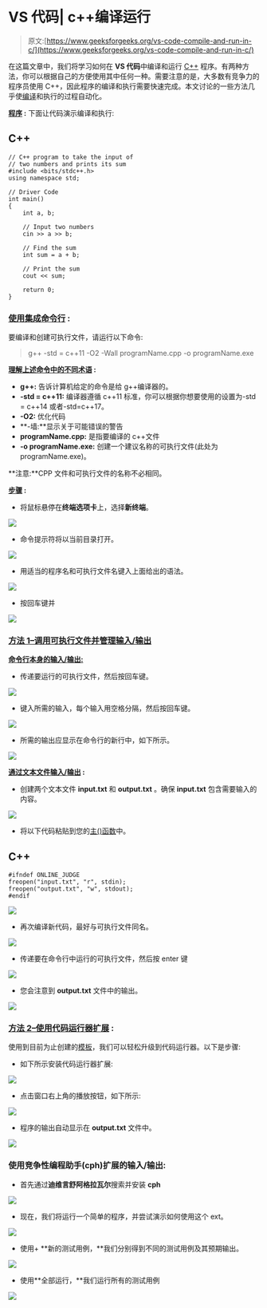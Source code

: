 # VS 代码| c++编译运行

> 原文:[https://www.geeksforgeeks.org/vs-code-compile-and-run-in-c/](https://www.geeksforgeeks.org/vs-code-compile-and-run-in-c/)

在这篇文章中，我们将学习如何在 **VS 代码**中编译和运行 [C++](https://www.geeksforgeeks.org/c-plus-plus/) 程序。有两种方法，你可以根据自己的方便使用其中任何一种。需要注意的是，大多数有竞争力的程序员使用 C++，因此程序的编译和执行需要快速完成。本文讨论的一些方法几乎使[编译](https://www.geeksforgeeks.org/compiling-a-c-program-behind-the-scenes/)和执行的过程自动化。

**<u>程序</u> :**
下面让代码演示编译和执行:

## C++

```
// C++ program to take the input of
// two numbers and prints its sum
#include <bits/stdc++.h>
using namespace std;

// Driver Code
int main()
{
    int a, b;

    // Input two numbers
    cin >> a >> b;

    // Find the sum
    int sum = a + b;

    // Print the sum
    cout << sum;

    return 0;
}
```

### **<u>使用集成命令行</u> :**

要编译和创建可执行文件，请运行以下命令:

> g++ -std = c++11 -O2 -Wall programName.cpp -o programName.exe

**<u>理解上述命令中的不同术语</u> :**

*   **g++:** 告诉计算机给定的命令是给 g++编译器的。
*   **-std = c++11:** 编译器遵循 c++11 标准，你可以根据你想要使用的设置为-std = c++14 或者-std=c++17。
*   **-O2:** 优化代码
*   **-墙:**显示关于可能错误的警告
*   **programName.cpp:** 是指要编译的 c++文件
*   **-o programName.exe:** 创建一个建议名称的可执行文件(此处为 programName.exe)。

**注意:**CPP 文件和可执行文件的名称不必相同。

**<u>步骤</u> :**

*   将鼠标悬停在**终端选项卡**上，选择**新终端**。

![](img/d99b6965b330e3e3f3a071f0650a3b14.png)

*   命令提示符将以当前目录打开。

![](img/09f5cd500e7f7de4f9364611b9459399.png)

*   用适当的程序名和可执行文件名键入上面给出的语法。

![](img/01b10cc3fa79c998abbc240d703eb5d1.png)

*   按回车键并

![](img/7d9f6f4c2f525dc4dc7d8edeb622e7ea.png)

### **<u>方法 1–调用可执行文件并管理输入/输出</u>**

**<u>命令行本身的输入/输出:</u>**

*   传递要运行的可执行文件，然后按回车键。

![](img/577bd12567a505c811723da7d8499235.png)

*   键入所需的输入，每个输入用空格分隔，然后按回车键。

![](img/45f20b443f7d5a0c5517faf1937e1a60.png)

*   所需的输出应显示在命令行的新行中，如下所示。

![](img/518de01fb90feaf2e22fb4d6e33d3bb8.png)

**<u>通过文本文件输入/输出</u> :**

*   创建两个文本文件 **input.txt** 和 **output.txt** 。确保 **input.txt** 包含需要输入的内容。

![](img/4dcb876c2b5550a66aa1dca37f087603.png)

*   将以下代码粘贴到您的[主()函数](https://www.geeksforgeeks.org/executing-main-in-c-behind-the-scene/)中。

## C++

```
#ifndef ONLINE_JUDGE
freopen("input.txt", "r", stdin);
freopen("output.txt", "w", stdout);
#endif
```

![](img/fce5321774f85b196a8d404607a983e5.png)

*   再次编译新代码，最好与可执行文件同名。

![](img/45ee70efc7a1d9ce3e649eeb6b0fb6f7.png)

*   传递要在命令行中运行的可执行文件，然后按 enter 键

![](img/b4ec2610c49a4bc8fb0c0ec2109ac42d.png)

*   您会注意到 **output.txt** 文件中的输出。

![](img/4170c791aa5368c50d78bca9e2c6d091.png)

### **<u>方法 2–使用代码运行器扩展</u> :**

使用到目前为止创建的[模板](https://www.geeksforgeeks.org/templates-cpp/)，我们可以轻松升级到代码运行器。以下是步骤:

*   如下所示安装代码运行器扩展:

![](img/4859a361275a7543d1948e39821abe3d.png)

*   点击窗口右上角的播放按钮，如下所示:

![](img/af3a359ffcfdfcd31f9ce81c7d852f33.png)

*   程序的输出自动显示在 **output.txt** 文件中。

![](img/5e5d366f7be6a49c71029ee0011a3231.png)

### 使用竞争性编程助手(cph)扩展的输入/输出:

*   首先通过**迪维言舒阿格拉瓦尔**搜索并安装 **cph**

![](img/d30368640926569e7203f5db6f13cc8e.png)

*   现在，我们将运行一个简单的程序，并尝试演示如何使用这个 ext。

![](img/2082da4063c5c76dacc3849f8f3dbdb7.png)

*   使用+ **新的测试用例，**我们分别得到不同的测试用例及其预期输出。

![](img/1febcb06e54a796aba6f1ccaf7c784aa.png)

*   使用**全部运行，**我们运行所有的测试用例

![](img/6b5cafb8deb26f3fbf0a0231c11bb81f.png)